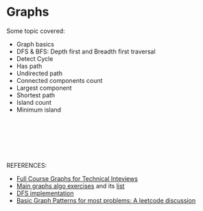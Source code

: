 # Graphs
Some topic covered:

- Graph basics
- DFS & BFS: Depth first and Breadth first traversal
- Detect Cycle
- Has path
- Undirected path
- Connected components count
- Largest component
- Shortest path
- Island count
- Minimum island





</br>
</br>
</br>
</br>
</br>

REFERENCES:

- [Full Course Graphs for Technical Inteviews](https://www.youtube.com/watch?v=tWVWeAqZ0WU&t=694s)
- [Main graphs algo exercises](https://leetcode.com/discuss/general-discussion/655708/Graph-For-Beginners-Problems-or-Pattern-or-Sample-Solutions) and its [list](https://leetcode.com/discuss/interview-question/753236/List-of-graph-algorithms-for-coding-interview)
- [DFS implementation](https://favtutor.com/blogs/depth-first-search-java)
- [Basic Graph Patterns for most problems: A leetcode discussion](https://leetcode.com/discuss/general-discussion/655708/Graph-For-Beginners-Problems-or-Pattern-or-Sample-Solutions)

